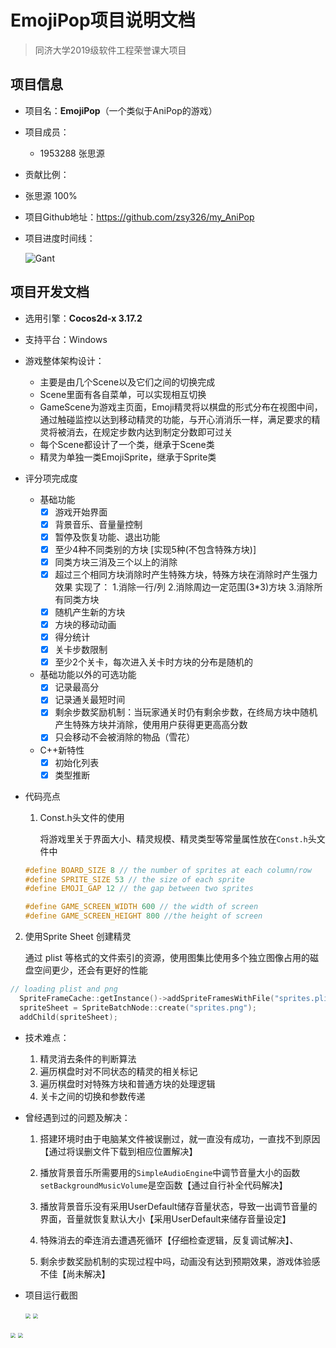 # EmojiPop项目说明文档

> 同济大学2019级软件工程荣誉课大项目

## 项目信息

- 项目名：**EmojiPop**（一个类似于AniPop的游戏）

- 项目成员：

  - 1953288  张思源  
- 贡献比例：  
  
- 张思源  100% 
  
- 项目Github地址：<https://github.com/zsy326/my_AniPop>

- 项目进度时间线：

  ![Gant](http://r.photo.store.qq.com/psc?/V54aNf8J2qH4tD1U6Dqy1p0GVH3g3T8i/TmEUgtj9EK6.7V8ajmQrEOqd6GBLcJHPMAvYQwcTzcR7KwTnpnnIxXrJvvaJLWav8VdH8WxhNeZhBdSNjQ8LWpc1j8oAE15tbkL4AVMCoO8!/r)


## 项目开发文档

- 选用引擎：**Cocos2d-x 3.17.2**

- 支持平台：Windows

- 游戏整体架构设计： 

  -  主要是由几个Scene以及它们之间的切换完成
  - Scene里面有各自菜单，可以实现相互切换
  - GameScene为游戏主页面，Emoji精灵将以棋盘的形式分布在视图中间，通过触碰监控以达到移动精灵的功能，与开心消消乐一样，满足要求的精灵将被消去，在规定步数内达到制定分数即可过关
  - 每个Scene都设计了一个类，继承于Scene类
  - 精灵为单独一类EmojiSprite，继承于Sprite类

- 评分项完成度

  - 基础功能
    - [x] 游戏开始界面
    - [x] 背景音乐、音量量控制
    - [x] 暂停及恢复功能、退出功能
    - [x] 至少4种不同类别的方块 [实现5种(不包含特殊方块)]
    - [x] 同类方块三消及三个以上的消除
    - [x] 超过三个相同方块消除时产生特殊方块，特殊方块在消除时产生强力效果
      实现了：
        1.消除一行/列
        2.消除周边一定范围(3*3)方块
        3.消除所有同类方块
    - [x] 随机产生新的方块
    - [x] 方块的移动动画
    - [x] 得分统计
    - [x] 关卡步数限制
    - [x] 至少2个关卡，每次进入关卡时方块的分布是随机的
  
  - 基础功能以外的可选功能 
    - [x] 记录最高分  
    - [x] 记录通关最短时间  
    - [x] 剩余步数奖励机制：当玩家通关时仍有剩余步数，在终局方块中随机产生特殊方块并消除，使⽤用户获得更更⾼高分数 
    - [x] 只会移动不会被消除的物品（雪花）
  - C++新特性
     - [x] 初始化列表
    - [x] 类型推断

- 代码亮点

  1. Const.h头文件的使用

     将游戏里关于界面大小、精灵规模、精灵类型等常量属性放在`Const.h`头文件中

  ```c++
  #define BOARD_SIZE 8 // the number of sprites at each column/row
  #define SPRITE_SIZE 53 // the size of each sprite
  #define EMOJI_GAP 12 // the gap between two sprites

  #define GAME_SCREEN_WIDTH 600 // the width of screen
  #define GAME_SCREEN_HEIGHT 800 //the height of screen
  ```
  
 2. 使用Sprite Sheet 创建精灵

     通过 plist 等格式的文件索引的资源，使用图集比使用多个独立图像占用的磁盘空间更少，还会有更好的性能

  ```c++
 // loading plist and png
    SpriteFrameCache::getInstance()->addSpriteFramesWithFile("sprites.plist");
    spriteSheet = SpriteBatchNode::create("sprites.png");
    addChild(spriteSheet);

  ```

- 技术难点：
  
  1. 精灵消去条件的判断算法
  2. 遍历棋盘时对不同状态的精灵的相关标记
  3. 遍历棋盘时对特殊方块和普通方块的处理逻辑
  4. 关卡之间的切换和参数传递
  
  
  
- 曾经遇到过的问题及解决：
  
  1. 搭建环境时由于电脑某文件被误删过，就一直没有成功，一直找不到原因【通过将误删文件下载到相应位置解决】
  
  2. 播放背景音乐所需要用的`SimpleAudioEngine`中调节音量大小的函数` setBackgroundMusicVolume`是空函数【通过自行补全代码解决】
  
  3. 播放背景音乐没有采用UserDefault储存音量状态，导致一出调节音量的界面，音量就恢复默认大小【采用UserDefault来储存音量设定】
  
  4. 特殊消去的牵连消去遭遇死循环【仔细检查逻辑，反复调试解决】、
  
  5. 剩余步数奖励机制的实现过程中吗，动画没有达到预期效果，游戏体验感不佳【尚未解决】
  
    
  

- 项目运行截图  

  <img src="C:\Users\张思源\Desktop\WelcomeScene.png" style="zoom:50%;" />

  <img src="C:\Users\张思源\Desktop\主菜单.jpg" style="zoom:50%;" />

<img src="C:\Users\张思源\Desktop\主游戏界面.jpg" style="zoom:50%;" />

<img src="C:\Users\张思源\Desktop\过关界面.jpg" style="zoom:50%;" />

